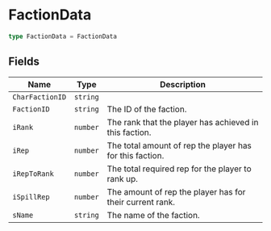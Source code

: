 # FactionData



```typescript
type FactionData = FactionData
```

## Fields

| Name | Type | Description |
|------|------|-------------|
| `CharFactionID` | `string` |  |
| `FactionID` | `string` | The ID of the faction. |
| `iRank` | `number` | The rank that the player has achieved in this faction. |
| `iRep` | `number` | The total amount of rep the player has for this faction. |
| `iRepToRank` | `number` | The total required rep for the player to rank up. |
| `iSpillRep` | `number` | The amount of rep the player has for their current rank. |
| `sName` | `string` | The name of the faction. |
